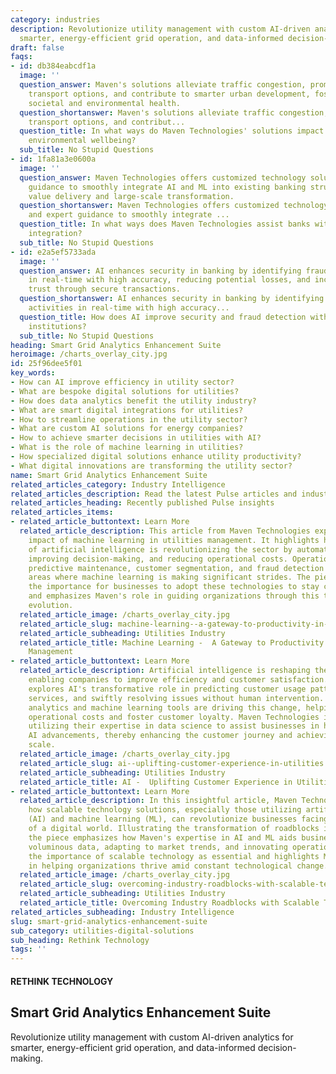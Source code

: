 ```yaml
---
category: industries
description: Revolutionize utility management with custom AI-driven analytics for
  smarter, energy-efficient grid operation, and data-informed decision-making.
draft: false
faqs:
- id: db384eabcdf1a
  image: ''
  question_answer: Maven's solutions alleviate traffic congestion, promote sustainable
    transport options, and contribute to smarter urban development, fostering improved
    societal and environmental health.
  question_shortanswer: Maven's solutions alleviate traffic congestion, promote sustainable
    transport options, and contribut...
  question_title: In what ways do Maven Technologies' solutions impact societal and
    environmental wellbeing?
  sub_title: No Stupid Questions
- id: 1fa81a3e0600a
  image: ''
  question_answer: Maven Technologies offers customized technology solutions and expert
    guidance to smoothly integrate AI and ML into existing banking structures, ensuring
    value delivery and large-scale transformation.
  question_shortanswer: Maven Technologies offers customized technology solutions
    and expert guidance to smoothly integrate ...
  question_title: In what ways does Maven Technologies assist banks with AI and ML
    integration?
  sub_title: No Stupid Questions
- id: e2a5ef5733ada
  image: ''
  question_answer: AI enhances security in banking by identifying fraudulent activities
    in real-time with high accuracy, reducing potential losses, and increasing customer
    trust through secure transactions.
  question_shortanswer: AI enhances security in banking by identifying fraudulent
    activities in real-time with high accuracy...
  question_title: How does AI improve security and fraud detection within financial
    institutions?
  sub_title: No Stupid Questions
heading: Smart Grid Analytics Enhancement Suite
heroimage: /charts_overlay_city.jpg
id: 25f96dee5f01
key_words:
- How can AI improve efficiency in utility sector?
- What are bespoke digital solutions for utilities?
- How does data analytics benefit the utility industry?
- What are smart digital integrations for utilities?
- How to streamline operations in the utility sector?
- What are custom AI solutions for energy companies?
- How to achieve smarter decisions in utilities with AI?
- What is the role of machine learning in utilities?
- How specialized digital solutions enhance utility productivity?
- What digital innovations are transforming the utility sector?
name: Smart Grid Analytics Enhancement Suite
related_articles_category: Industry Intelligence
related_articles_description: Read the latest Pulse articles and industry insights.
related_articles_heading: Recently published Pulse insights
related_articles_items:
- related_article_buttontext: Learn More
  related_article_description: This article from Maven Technologies explores the transformative
    impact of machine learning in utilities management. It highlights how the application
    of artificial intelligence is revolutionizing the sector by automating tasks,
    improving decision-making, and reducing operational costs. Operational efficiencies,
    predictive maintenance, customer segmentation, and fraud detection are among the
    areas where machine learning is making significant strides. The piece underscores
    the importance for businesses to adopt these technologies to stay competitive
    and emphasizes Maven's role in guiding organizations through this technological
    evolution.
  related_article_image: /charts_overlay_city.jpg
  related_article_slug: machine-learning--a-gateway-to-productivity-in-utilities-management
  related_article_subheading: Utilities Industry
  related_article_title: Machine Learning -  A Gateway to Productivity in Utilities
    Management
- related_article_buttontext: Learn More
  related_article_description: Artificial intelligence is reshaping the utility sector,
    enabling companies to improve efficiency and customer satisfaction. This article
    explores AI's transformative role in predicting customer usage patterns, personalizing
    services, and swiftly resolving issues without human intervention. Advanced predictive
    analytics and machine learning tools are driving this change, helping to minimize
    operational costs and foster customer loyalty. Maven Technologies is at the forefront,
    utilizing their expertise in data science to assist businesses in harnessing these
    AI advancements, thereby enhancing the customer journey and achieving value at
    scale.
  related_article_image: /charts_overlay_city.jpg
  related_article_slug: ai--uplifting-customer-experience-in-utilities
  related_article_subheading: Utilities Industry
  related_article_title: AI -  Uplifting Customer Experience in Utilities
- related_article_buttontext: Learn More
  related_article_description: In this insightful article, Maven Technologies showcases
    how scalable technology solutions, especially those utilizing artificial intelligence
    (AI) and machine learning (ML), can revolutionize businesses facing the challenges
    of a digital world. Illustrating the transformation of roadblocks into opportunities,
    the piece emphasizes how Maven's expertise in AI and ML aids businesses in managing
    voluminous data, adapting to market trends, and innovating operations. It underlines
    the importance of scalable technology as essential and highlights Maven's role
    in helping organizations thrive amid constant technological change.
  related_article_image: /charts_overlay_city.jpg
  related_article_slug: overcoming-industry-roadblocks-with-scalable-technology
  related_article_subheading: Utilities Industry
  related_article_title: Overcoming Industry Roadblocks with Scalable Technology
related_articles_subheading: Industry Intelligence
slug: smart-grid-analytics-enhancement-suite
sub_category: utilities-digital-solutions
sub_heading: Rethink Technology
tags: ''
---
```


#### RETHINK TECHNOLOGY
## Smart Grid Analytics Enhancement Suite
Revolutionize utility management with custom AI-driven analytics for smarter, energy-efficient grid operation, and data-informed decision-making.